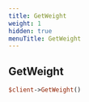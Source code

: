 ```yaml
---
title: GetWeight
weight: 1
hidden: true
menuTitle: GetWeight
---
```

## GetWeight
```perl
$client->GetWeight()
```